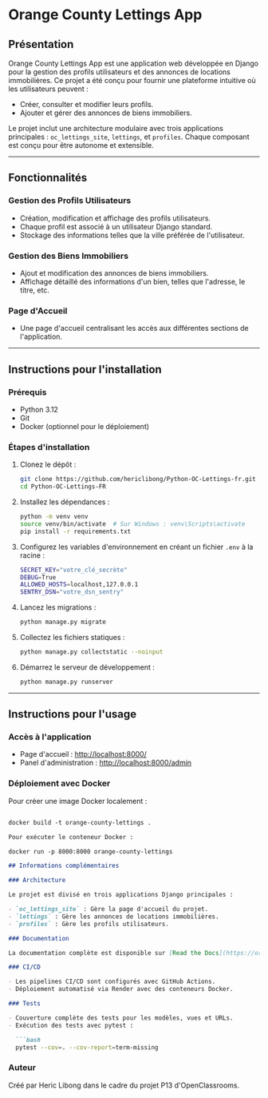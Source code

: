 # Orange County Lettings App

## Présentation

Orange County Lettings App est une application web développée en Django pour la gestion des profils utilisateurs et des annonces de locations immobilières. Ce projet a été conçu pour fournir une plateforme intuitive où les utilisateurs peuvent :

- Créer, consulter et modifier leurs profils.
- Ajouter et gérer des annonces de biens immobiliers.

Le projet inclut une architecture modulaire avec trois applications principales : `oc_lettings_site`, `lettings`, et `profiles`. Chaque composant est conçu pour être autonome et extensible.

---

## Fonctionnalités

### Gestion des Profils Utilisateurs
- Création, modification et affichage des profils utilisateurs.
- Chaque profil est associé à un utilisateur Django standard.
- Stockage des informations telles que la ville préférée de l'utilisateur.

### Gestion des Biens Immobiliers
- Ajout et modification des annonces de biens immobiliers.
- Affichage détaillé des informations d'un bien, telles que l'adresse, le titre, etc.

### Page d'Accueil
- Une page d'accueil centralisant les accès aux différentes sections de l'application.

---

## Instructions pour l'installation

### Prérequis
- Python 3.12
- Git
- Docker (optionnel pour le déploiement)

### Étapes d'installation

1. Clonez le dépôt :
    ```bash
    git clone https://github.com/hericlibong/Python-OC-Lettings-fr.git
    cd Python-OC-Lettings-FR
    ```

2. Installez les dépendances :
    ```bash
    python -m venv venv
    source venv/bin/activate  # Sur Windows : venv\Scripts\activate
    pip install -r requirements.txt
    ```

3. Configurez les variables d'environnement en créant un fichier `.env` à la racine :
    ```bash
    SECRET_KEY="votre_clé_secrète"
    DEBUG=True
    ALLOWED_HOSTS=localhost,127.0.0.1
    SENTRY_DSN="votre_dsn_sentry"
    ```

4. Lancez les migrations :
    ```bash
    python manage.py migrate
    ```

5. Collectez les fichiers statiques :
    ```bash
    python manage.py collectstatic --noinput
    ```

6. Démarrez le serveur de développement :
    ```bash
    python manage.py runserver
    ```

---

## Instructions pour l'usage

### Accès à l'application
- Page d'accueil : [http://localhost:8000/](http://localhost:8000/)
- Panel d'administration : [http://localhost:8000/admin](http://localhost:8000/admin)

### Déploiement avec Docker
Pour créer une image Docker localement :
```bash
```

```markdown
docker build -t orange-county-lettings .

Pour exécuter le conteneur Docker :

docker run -p 8000:8000 orange-county-lettings

## Informations complémentaires

### Architecture

Le projet est divisé en trois applications Django principales :

- `oc_lettings_site` : Gère la page d'accueil du projet.
- `lettings` : Gère les annonces de locations immobilières.
- `profiles` : Gère les profils utilisateurs.

### Documentation

La documentation complète est disponible sur [Read the Docs](https://orange-county-lettings-app.readthedocs.io/fr/latest/index.html).

### CI/CD

- Les pipelines CI/CD sont configurés avec GitHub Actions.
- Déploiement automatisé via Render avec des conteneurs Docker.

### Tests

- Couverture complète des tests pour les modèles, vues et URLs.
- Exécution des tests avec pytest :

  ```bash
  pytest --cov=. --cov-report=term-missing
  ```

### Auteur

Créé par Heric Libong dans le cadre du projet P13 d'OpenClassrooms.
```
